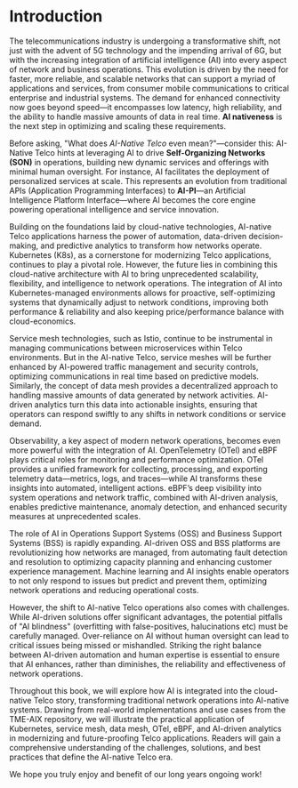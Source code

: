# Introduction

The telecommunications industry is undergoing a transformative shift, not just with the advent of 5G technology and the impending arrival of 6G, but with the increasing integration of artificial intelligence (AI) into every aspect of network and business operations. This evolution is driven by the need for faster, more reliable, and scalable networks that can support a myriad of applications and services, from consumer mobile communications to critical enterprise and industrial systems. The demand for enhanced connectivity now goes beyond speed—it encompasses low latency, high reliability, and the ability to handle massive amounts of data in real time. **AI nativeness** is the next step in optimizing and scaling these requirements.

Before asking, "What does *AI-Native Telco* even mean?"—consider this: AI-Native Telco hints at leveraging AI to drive **Self-Organizing Networks (SON)** in operations, building new dynamic services and offerings with minimal human oversight. For instance, AI facilitates the deployment of personalized services at scale. This represents an evolution from traditional APIs (Application Programming Interfaces) to **AI-PI**—an Artificial Intelligence Platform Interface—where AI becomes the core engine powering operational intelligence and service innovation.

Building on the foundations laid by cloud-native technologies, AI-native Telco applications harness the power of automation, data-driven decision-making, and predictive analytics to transform how networks operate. Kubernetes (K8s), as a cornerstone for modernizing Telco applications, continues to play a pivotal role. However, the future lies in combining this cloud-native architecture with AI to bring unprecedented scalability, flexibility, and intelligence to network operations. The integration of AI into Kubernetes-managed environments allows for proactive, self-optimizing systems that dynamically adjust to network conditions, improving both performance & reliability and also keeping price/performance balance with cloud-economics.

Service mesh technologies, such as Istio, continue to be instrumental in managing communications between microservices within Telco environments. But in the AI-native Telco, service meshes will be further enhanced by AI-powered traffic management and security controls, optimizing communications in real time based on predictive models. Similarly, the concept of data mesh provides a decentralized approach to handling massive amounts of data generated by network activities. AI-driven analytics turn this data into actionable insights, ensuring that operators can respond swiftly to any shifts in network conditions or service demand.

Observability, a key aspect of modern network operations, becomes even more powerful with the integration of AI. OpenTelemetry (OTel) and eBPF plays critical roles for monitoring and performance optimization. OTel provides a unified framework for collecting, processing, and exporting telemetry data—metrics, logs, and traces—while AI transforms these insights into automated, intelligent actions. eBPF’s deep visibility into system operations and network traffic, combined with AI-driven analysis, enables predictive maintenance, anomaly detection, and enhanced security measures at unprecedented scales.

The role of AI in Operations Support Systems (OSS) and Business Support Systems (BSS) is rapidly expanding. AI-driven OSS and BSS platforms are revolutionizing how networks are managed, from automating fault detection and resolution to optimizing capacity planning and enhancing customer experience management. Machine learning and AI insights enable operators to not only respond to issues but predict and prevent them, optimizing network operations and reducing operational costs.

However, the shift to AI-native Telco operations also comes with challenges. While AI-driven solutions offer significant advantages, the potential pitfalls of "AI blindness" (overfitting with false-positives, halucinations etc) must be carefully managed. Over-reliance on AI without human oversight can lead to critical issues being missed or mishandled. Striking the right balance between AI-driven automation and human expertise is essential to ensure that AI enhances, rather than diminishes, the reliability and effectiveness of network operations.

Throughout this book, we will explore how AI is integrated into the cloud-native Telco story, transforming traditional network operations into AI-native systems. Drawing from real-world implementations and use cases from the TME-AIX repository, we will illustrate the practical application of Kubernetes, service mesh, data mesh, OTel, eBPF, and AI-driven analytics in modernizing and future-proofing Telco applications. Readers will gain a comprehensive understanding of the challenges, solutions, and best practices that define the AI-native Telco era.

We hope you truly enjoy and benefit of our long years ongoing work!
